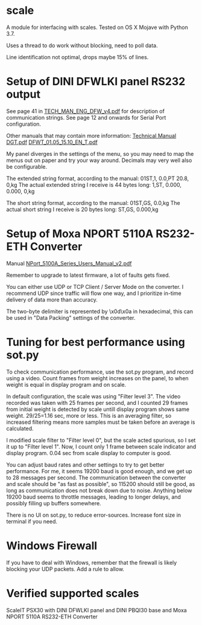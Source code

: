 # scale

A module for interfacing with scales. Tested on OS X Mojave with Python 3.7.

Uses a thread to do work without blocking, need to poll data.

Line identification not optimal, drops maybe 15% of lines.

# Setup of DINI DFWLKI panel RS232 output
See page 41 in [TECH_MAN_ENG_DFW_v4.pdf](http://www.diniargeo.by/Downloads/INDIKATORY/Series_DFW/TECH_MAN_ENG_DFW_v4.pdf) for description of communication strings. See page 12 and onwards for Serial Port configuration.

Other manuals that may contain more information:
[Technical Manual DGT.pdf](https://www.vetek.se/Dynamics/Documents/72b4f220-71ff-4204-84e5-cc16a9755bad/Technical%20Manual%20DGT.pdf)
[DFWT_01.05_15.10_EN_T.pdf](http://www.diniargeo.by/Downloads/INDIKATORY/Series_DFW/DFWT_01.05_15.10_EN_T.pdf)

My panel diverges in the settings of the menu, so you may need to map the menus out on paper and try your way around. Decimals may very well also be configurable.

The extended string format, according to the manual:
01ST,1, 0.0,PT 20.8, 0,kg<CR><LF>
The actual extended string I receive is 44 bytes long:
1,ST,     0.000,       0.000,         0,kg<CR><LF>

The short string format, according to the manual:
01ST,GS, 0.0,kg<CR><LF>
The actual short string I receive is 20 bytes long:
ST,GS,   0.000,kg<CR><LF>

# Setup of Moxa NPORT 5110A RS232-ETH Converter
Manual [NPort_5100A_Series_Users_Manual_v2.pdf](http://support.elmark.com.pl/moxa/products/Serwery_portow_szeregowych/NPort_P5150A/manual/NPort_5100A_Series_Users_Manual_v2.pdf) 

Remember to upgrade to latest firmware, a lot of faults gets fixed.

You can either use UDP or TCP Client / Server Mode on the converter. I recommend UDP since traffic will flow one way, and I prioritize in-time delivery of data more than accuracy.

The <CR><LF> two-byte delimiter is represented by \x0d\x0a in hexadecimal, this can be used in "Data Packing" settings of the converter.

# Tuning for best performance using sot.py
To check communication performance, use the sot.py program, and record using a video. Count frames from weight increases on the panel, to when weight is equal in display program and on scale.

In default configuration, the scale was using "Filter level 3". The video recorded was taken with 25 frames per second, and I counted 29 frames from initial weight is detected by scale untill display program shows same weight. 29/25=1.16 sec, more or less. This is an averaging filter, so increased filtering means more samples must be taken before an average is calculated.

I modified scale filter to "Filter level 0", but the scale acted spurious, so I set it up to "Filter level 1". Now, I count only 1 frame between scale indicator and display program. 0.04 sec from scale display to computer is good.

You can adjust baud rates and other settings to try to get better performance. For me, it seems 19200 baud is good enough, and we get up to 28 messages per second. The communication between the converter and scale should be "as fast as possible", so 115200 should still be good, as long as communication does not break down due to noise. Anything below 19200 baud seems to throttle messages, leading to longer delays, and possibly filling up buffers somewhere.

There is no UI on sot.py, to reduce error-sources. Increase font size in terminal if you need.

# Windows Firewall
If you have to deal with Windows, remember that the firewall is likely blocking your UDP packets. Add a rule to allow.

# Verified supported scales
ScaleIT PSX30 with DINI DFWLKI panel and DINI PBQI30 base and Moxa NPORT 5110A RS232-ETH Converter
